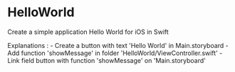 # HelloWorld

Create a simple application Hello World for iOS in Swift

Explanations :
    - Create a button with text 'Hello World' in Main.storyboard
    - Add function 'showMessage' in folder 'HelloWorld/ViewController.swift'
    - Link field button with function 'showMessage' on 'Main.storyboard'